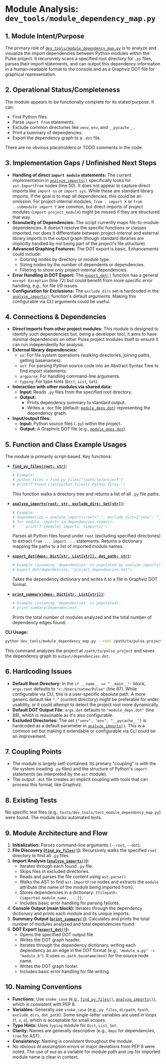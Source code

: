 # Module Analysis: `dev_tools/module_dependency_map.py`

## 1. Module Intent/Purpose

The primary role of [`dev_tools/module_dependency_map.py`](dev_tools/module_dependency_map.py:) is to analyze and visualize the import dependencies between Python modules within the Pulse project. It recursively scans a specified root directory for `.py` files, parses their import statements, and can output this dependency information in a human-readable format to the console and as a Graphviz DOT file for graphical representation.

## 2. Operational Status/Completeness

The module appears to be functionally complete for its stated purpose. It can:
- Find Python files.
- Parse `import from` statements.
- Exclude common directories like `venv`, `env`, and `__pycache__`.
- Print a summary of dependencies.
- Export the dependency graph to a `.dot` file.

There are no obvious placeholders or TODO comments in the code.

## 3. Implementation Gaps / Unfinished Next Steps

- **Handling of direct `import module` statements:** The current implementation in [`analyze_imports()`](dev_tools/module_dependency_map.py:34) specifically looks for `ast.ImportFrom` nodes (line 50). It does not appear to capture direct imports like `import os` or `import sys`. While these are standard library imports, if the goal is to map *all* dependencies, this could be an omission. For project-internal modules, `from . import X` or `from ..submodule import Y` are common, but direct imports of project modules (`import project_module`) might be missed if they are structured that way.
- **Granularity of Dependencies:** The script currently maps file-to-module dependencies. It doesn't resolve the specific functions or classes imported, nor does it differentiate between project-internal and external library imports in the output graph (though standard libraries are implicitly handled by not being part of the project's file structure).
- **Advanced Graphing Features:** The DOT export is basic. Enhancements could include:
    - Coloring nodes by directory or module type.
    - Sizing nodes by the number of dependents or dependencies.
    - Filtering to show only project-internal dependencies.
- **Error Handling in DOT Export:** The [`export_dot()`](dev_tools/module_dependency_map.py:56) function has a general `except Exception` (line 72) but could benefit from more specific error handling, e.g., for file I/O issues.
- **Configuration for Exclusions:** The `exclude_dirs` set is hardcoded in the [`analyze_imports()`](dev_tools/module_dependency_map.py:34) function's default arguments. Making this configurable via CLI arguments could be useful.

## 4. Connections & Dependencies

- **Direct imports from other project modules:** This module is designed to identify such dependencies but, being a developer tool, it aims to have minimal dependencies on other Pulse project modules itself to ensure it can run independently for analysis.
- **External library dependencies:**
    - `os`: For file system operations (walking directories, joining paths, getting basenames).
    - `ast`: For parsing Python source code into an Abstract Syntax Tree to find import statements.
    - `argparse`: For handling command-line arguments.
    - `typing`: For type hints (`Dict`, `List`, `Set`).
- **Interaction with other modules via shared data:**
    - **Input:** Reads `.py` files from the specified root directory.
    - **Output:**
        - Prints dependency summary to standard output.
        - Writes a `.dot` file (default: [`module_deps.dot`](module_deps.dot)) representing the dependency graph.
- **Input/output files:**
    - **Input:** Python source files (`.py`) within the project.
    - **Output:** A Graphviz DOT file (e.g., [`module_deps.dot`](module_deps.dot)).

## 5. Function and Class Example Usages

The module is primarily script-based. Key functions:

- **[`find_py_files(root: str)`](dev_tools/module_dependency_map.py:19):**
  ```python
  # Example:
  # python_files = find_py_files("/path/to/project")
  # print(f"Found {len(python_files)} Python files.")
  ```
  This function walks a directory tree and returns a list of all `.py` file paths.

- **[`analyze_imports(root: str, exclude_dirs: Set[str])`](dev_tools/module_dependency_map.py:34):**
  ```python
  # Example:
  # dependencies = analyze_imports(root=".", exclude_dirs={"venv", "__pycache__"})
  # for module, imports in dependencies.items():
  #     print(f"{module} imports: {imports}")
  ```
  Parses all Python files found under `root` (excluding specified directories) to extract `from ... import ...` statements. Returns a dictionary mapping file paths to a list of imported module names.

- **[`export_dot(deps: Dict[str, List[str]], dot_path: str)`](dev_tools/module_dependency_map.py:56):**
  ```python
  # Example (assuming 'dependencies' is populated by analyze_imports):
  # export_dot(dependencies, "project_dependencies.dot")
  ```
  Takes the dependency dictionary and writes it to a file in Graphviz DOT format.

- **[`print_summary(deps: Dict[str, List[str]])`](dev_tools/module_dependency_map.py:75):**
  ```python
  # Example (assuming 'dependencies' is populated):
  # print_summary(dependencies)
  ```
  Prints the total number of modules analyzed and the total number of dependency edges found.

**CLI Usage:**
```bash
python dev_tools/module_dependency_map.py --root /path/to/pulse_project --dot output/dependencies.dot
```
This command analyzes the project at `/path/to/pulse_project` and saves the dependency graph to `output/dependencies.dot`.

## 6. Hardcoding Issues

- **Default Root Directory:** In the `if __name__ == "__main__":` block, `args.root` defaults to `"c:/Users/natew/Pulse"` (line 87). While configurable via CLI, this is a user-specific absolute path. A more generic default like `"."` (current directory) might be preferable for wider usability, or it could attempt to detect the project root more dynamically.
- **Default DOT Output File:** `args.dot` defaults to `"module_deps.dot"` (line 88), which is reasonable as it's also configurable.
- **Excluded Directories:** The set `{"venv", "env", "__pycache__"}` is hardcoded as a default parameter in [`analyze_imports()`](dev_tools/module_dependency_map.py:34). This is a common set but making it extendable or configurable via CLI could be an improvement.

## 7. Coupling Points

- The module is largely self-contained. Its primary "coupling" is with the file system (reading `.py` files) and the structure of Python's `import` statements (as interpreted by the `ast` module).
- The output `.dot` file creates an implicit coupling with tools that can process this format, like Graphviz.

## 8. Existing Tests

No specific test files (e.g., `tests/dev_tools/test_module_dependency_map.py`) were found. The module lacks automated tests.

## 9. Module Architecture and Flow

1.  **Initialization:** Parses command-line arguments (`--root`, `--dot`).
2.  **File Discovery ([`find_py_files()`](dev_tools/module_dependency_map.py:19)):** Recursively walks the specified `root` directory to find all `.py` files.
3.  **Import Analysis ([`analyze_imports()`](dev_tools/module_dependency_map.py:34)):**
    *   Iterates through each found `.py` file.
    *   Skips files in excluded directories.
    *   Reads and parses the file content using `ast.parse()`.
    *   Walks the AST to find `ast.ImportFrom` nodes and extracts the `module` attribute (the name of the module being imported from).
    *   Stores dependencies in a dictionary: `{filepath: [imported_module_name, ...]}`.
    *   Includes basic error handling for parsing failures.
4.  **Console Output (main block):** Iterates through the dependency dictionary and prints each module and its unique imports.
5.  **Summary Output ([`print_summary()`](dev_tools/module_dependency_map.py:75)):** Calculates and prints the total number of modules analyzed and total dependencies found.
6.  **DOT Export ([`export_dot()`](dev_tools/module_dependency_map.py:56)):**
    *   Opens the specified DOT output file.
    *   Writes the DOT graph header.
    *   Iterates through the dependency dictionary, writing each dependency as an edge in the DOT format (e.g., `"module_a.py" -> "module_b"`). It uses `os.path.basename(mod)` for the source node name.
    *   Writes the DOT graph footer.
    *   Includes basic error handling for file writing.

## 10. Naming Conventions

- **Functions:** Use `snake_case` (e.g., [`find_py_files()`](dev_tools/module_dependency_map.py:19), [`analyze_imports()`](dev_tools/module_dependency_map.py:34)), which is consistent with PEP 8.
- **Variables:** Generally use `snake_case` (e.g., `py_files`, `dirpath`, `fpath`, `exclude_dirs`, `dot_path`). Some single-letter variables are used in loops (`f`, `n`, `e`), which is acceptable for small scopes.
- **Type Hints:** Uses `typing` module for `Dict`, `List`, `Set`.
- **Clarity:** Names are generally descriptive (e.g., `deps` for dependencies, `tree` for AST).
- **Consistency:** Naming is consistent throughout the module.
- No obvious AI assumption errors or major deviations from PEP 8 were noted. The use of `mod` as a variable for module path and `imp` for imported module name is clear in context.